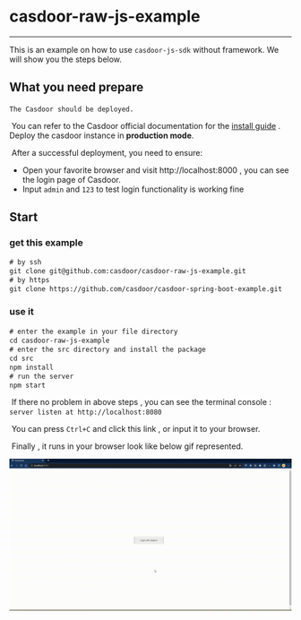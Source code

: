 # casdoor-raw-js-example

---

This is an example on how to use `casdoor-js-sdk` without framework. We will show you the steps below.

## What you need prepare

 	The Casdoor should be deployed.

​	 You can refer to the Casdoor official documentation for the [install guide](https://casdoor.org/docs/basic/server-installation) . Deploy the casdoor instance in **production mode**.

​      After a successful deployment, you need to ensure:

- Open your favorite browser and visit http://localhost:8000 , you can see the login page of Casdoor.
- Input `admin` and `123` to test login functionality is working fine

## Start

### get this example

``` shell
# by ssh 
git clone git@github.com:casdoor/casdoor-raw-js-example.git
# by https
git clone https://github.com/casdoor/casdoor-spring-boot-example.git
```

### use it 

```shell
# enter the example in your file directory 
cd casdoor-raw-js-example
# enter the src directory and install the package
cd src
npm install 
# run the server
npm start
```

​	If there no problem in above steps , you can see the terminal console : ` server listen at http://localhost:8080` 

​    You can press `Ctrl+C` and click this link , or input it to your browser. 

​	Finally  , it runs in your browser look like below gif represented.

![screenshot](screenshot.gif)

